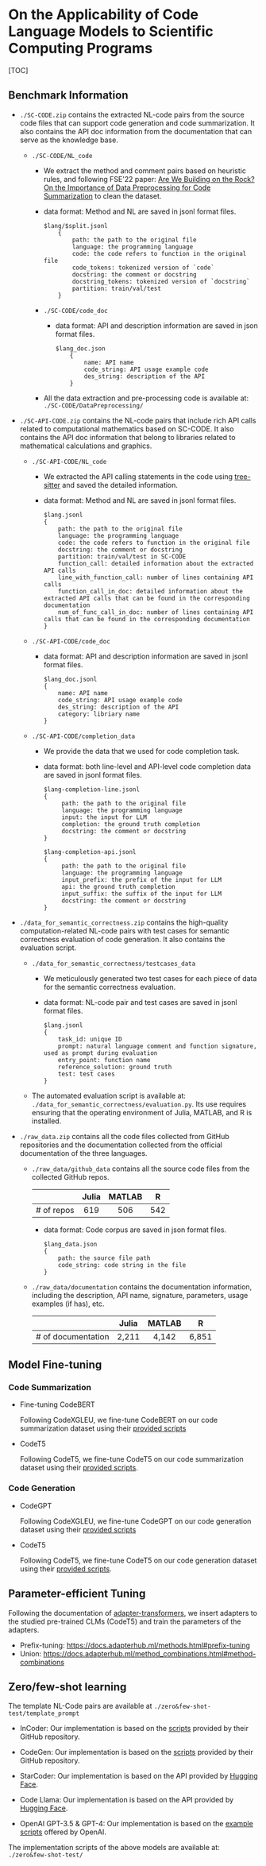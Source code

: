 # On the Applicability of Code Language Models to Scientific Computing Programs

[TOC]

## Benchmark Information

+ ```./SC-CODE.zip``` contains the extracted NL-code pairs from the source code files that can support code generation and code summarization. It also contains the API doc information from the documentation that can serve as the knowledge base.

  + ```./SC-CODE/NL_code``` 

    + We extract the method and comment pairs based on heuristic rules, and following FSE'22 paper: [Are We Building on the Rock? On the Importance of Data Preprocessing for Code Summarization](https://github.com/BuiltOntheRock/FSE22_BuiltOntheRock) to clean the dataset.

    + data format: Method and NL are saved in jsonl format files.

      ```
      $lang/$split.jsonl
          {
              path: the path to the original file
              language: the programming language
              code: the code refers to function in the original file
              code_tokens: tokenized version of `code`
              docstring: the comment or docstring
              docstring_tokens: tokenized version of `docstring`
              partition: train/val/test
          }
      ```
  
  
    - ```./SC-CODE/code_doc```
  
      - data format: API and description information are saved in json format files.
  
        ```
        $lang_doc.json
            {
                name: API name
                code_string: API usage example code
                des_string: description of the API
            }
        ```
  
    - All the data extraction and pre-processing code is available at: ```./SC-CODE/DataPreprocessing/```
  
+ ```./SC-API-CODE.zip``` contains the NL-code pairs that include rich API calls related to computational mathematics based on SC-CODE. It also contains the API doc information that belong to libraries related to mathematical calculations and graphics.

    + ```./SC-API-CODE/NL_code``` 

      + We extracted the API calling statements in the code using [tree-sitter](https://tree-sitter.github.io/tree-sitter/) and saved the detailed information.
      + data format: Method and NL are saved in jsonl format files.
    
        ```
        $lang.jsonl
        {
            path: the path to the original file
            language: the programming language
            code: the code refers to function in the original file
            docstring: the comment or docstring
            partition: train/val/test in SC-CODE
            function_call: detailed information about the extracted API calls
            line_with_function_call: number of lines containing API calls
            function_call_in_doc: detailed information about the extracted API calls that can be found in the corresponding documentation
            num_of_func_call_in_doc: number of lines containing API calls that can be found in the corresponding documentation
        }
        ```

    + ```./SC-API-CODE/code_doc```
    
      + data format: API and description information are saved in jsonl format files.
    
        ```
        $lang_doc.jsonl
        {
            name: API name
            code_string: API usage example code
            des_string: description of the API
            category: libriary name
        }
        ```
    
    - ```./SC-API-CODE/completion_data```
    
      - We provide the data that we used for code completion task.
    
      - data format: both line-level and API-level code completion data are saved in jsonl format files.
    
        ```
        $lang-completion-line.jsonl
        {
        	 path: the path to the original file
        	 language: the programming language
        	 input: the input for LLM
        	 completion: the ground truth completion
        	 docstring: the comment or docstring
        }
        
        $lang-completion-api.jsonl
        {
        	 path: the path to the original file
        	 language: the programming language
        	 input_prefix: the prefix of the input for LLM
        	 api: the ground truth completion
        	 input_suffix: the suffix of the input for LLM
        	 docstring: the comment or docstring
        }
        ```
    

- ```./data_for_semantic_correctness.zip``` contains the high-quality computation-related NL-code pairs with test cases for semantic correctness evaluation of code generation. It also contains the evaluation script.

  - ```./data_for_semantic_correctness/testcases_data``` 

    - We meticulously generated two test cases for each piece of data for the semantic correctness evaluation.

    - data format: NL-code pair and test cases are saved in jsonl format files.

      ```
      $lang.jsonl
      {
          task_id: unique ID
          prompt: natural language comment and function signature, used as prompt during evaluation
          entry_point: function name
          reference_solution: ground truth
          test: test cases
      }
      ```

  - The automated evaluation script is available at: ```./data_for_semantic_correctness/evaluation.py```. Its use requires ensuring that the operating environment of Julia, MATLAB, and R is installed.

- ```./raw_data.zip``` contains all the code files collected from GitHub repositories and the documentation collected from the official documentation of the three languages.

  + ```./raw_data/github_data``` contains all the source code files from the collected GitHub repos.

    |            | Julia | MATLAB |  R   |
    | ---------- | :---: | :----: | :--: |
    | # of repos |  619  |  506   | 542  |

    + data format: Code corpus are saved in json format files. 

      ```
      $lang_data.json
      {
          path: the source file path
          code_string: code string in the file
      }
      ```

  + ```./raw_data/documentation``` contains the documentation information, including the description, API name, signature, parameters, usage examples (if has), etc.

    |                    | Julia | MATLAB |   R   |
    | ------------------ | :---: | :----: | :---: |
    | # of documentation | 2,211 | 4,142  | 6,851 |


## Model Fine-tuning


### Code Summarization 

+ Fine-tuning CodeBERT

  Following CodeXGLEU, we fine-tune CodeBERT on our code summarization dataset using their [provided scripts](https://github.com/microsoft/CodeXGLUE/tree/main/Code-Text/code-to-text#fine-tune)

+ CodeT5

  Following CodeT5, we fine-tune CodeT5 on our code summarization dataset using their [provided scripts](https://github.com/salesforce/CodeT5#fine-tuning).

### Code Generation 

+ CodeGPT

  Following CodeXGLEU, we fine-tune CodeGPT on our code generation dataset using their [provided scripts](https://github.com/microsoft/CodeXGLUE/tree/main/Text-Code/text-to-code#fine-tune)

+ CodeT5

  Following CodeT5, we fine-tune CodeT5 on our code generation dataset using their [provided scripts](https://github.com/salesforce/CodeT5#fine-tuning).

## Parameter-efficient Tuning

Following the documentation of [adapter-transformers](https://docs.adapterhub.ml/methods.html), we insert adapters to the studied pre-trained CLMs (CodeT5) and train the parameters of the adapters.

+ Prefix-tuning: https://docs.adapterhub.ml/methods.html#prefix-tuning
+ Union: https://docs.adapterhub.ml/method_combinations.html#method-combinations

## Zero/few-shot learning

The template NL-Code pairs are available at ```./zero&few-shot-test/template_prompt```

+ InCoder: Our implementation is based on the [scripts](https://github.com/dpfried/incoder#usage) provided by their GitHub repository.

+ CodeGen: Our implementation is based on the [scripts](https://github.com/salesforce/CodeGen#sampling-with-huggingface) provided by their GitHub repository.

+ StarCoder: Our implementation is based on the API provided by [Hugging Face](https://huggingface.co/bigcode/starcoder).

+ Code Llama: Our implementation is based on the API provided by [Hugging Face](https://huggingface.co/codellama/CodeLlama-13b-hf).

+ OpenAI GPT-3.5 & GPT-4: Our implementation is based on the [example scripts](https://platform.openai.com/docs/api-reference/completions/create) offered by OpenAI.

The implementation scripts of the above models are available at: ```./zero&few-shot-test/``` 
